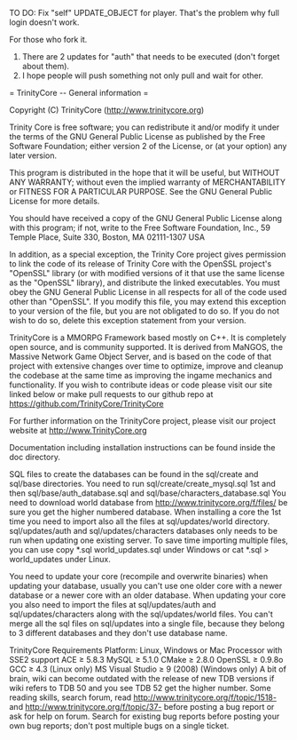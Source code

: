 

TO DO:
Fix "self" UPDATE_OBJECT for player. That's the problem why full login doesn't work.

For those who fork it.
1. There are 2 updates for "auth" that needs to be executed (don't forget about them).
2. I hope people will push something not only pull and wait for other.






= TrinityCore -- General information =

Copyright (C) TrinityCore (http://www.trinitycore.org)

  Trinity Core is free software; you can redistribute it and/or modify
  it under the terms of the GNU General Public License as published by
  the Free Software Foundation; either version 2 of the License, or
  (at your option) any later version.

  This program is distributed in the hope that it will be useful,
  but WITHOUT ANY WARRANTY; without even the implied warranty of
  MERCHANTABILITY or FITNESS FOR A PARTICULAR PURPOSE.  See the
  GNU General Public License for more details.

  You should have received a copy of the GNU General Public License
  along with this program; if not, write to the Free Software
  Foundation, Inc., 59 Temple Place, Suite 330, Boston, MA  02111-1307  USA

  In addition, as a special exception, the Trinity Core project
  gives permission to link the code of its release of Trinity Core with
  the OpenSSL project's "OpenSSL" library (or with modified versions of
  it that use the same license as the "OpenSSL" library), and distribute
  the linked executables.  You must obey the GNU General Public License
  in all respects for all of the code used other than "OpenSSL".  If you
  modify this file, you may extend this exception to your version of the
  file, but you are not obligated to do so.  If you do not wish to do
  so, delete this exception statement from your version.

TrinityCore is a MMORPG Framework based mostly on C++. It is completely 
open source, and is community supported. It is derived
from MaNGOS, the Massive Network Game Object Server, and is based on the
code of that project with extensive changes over time to optimize, improve
and cleanup the codebase at the same time as improving the ingame mechanics
and functionality. If you wish to contribute ideas or code please visit 
our site linked below or make pull requests to our github repo at 
https://github.com/TrinityCore/TrinityCore

For further information on the TrinityCore project, please visit our
project website at http://www.TrinityCore.org

Documentation including installation instructions can be found inside
the doc directory.

SQL files to create the databases can be found in the sql/create and 
sql/base directories.
You need to run sql/create/create_mysql.sql 1st and then
sql/base/auth_database.sql and sql/base/characters_database.sql
You need to download world database from http://www.trinitycore.org/f/files/
be sure you get the higher numbered database.
When installing a core the 1st time you need to import also all the files at
sql/updates/world directory.
sql/updates/auth and sql/updates/characters databases only needs to be run
when updating one existing server.
To save time importing multiple files, you can use copy *.sql world_updates.sql
under Windows or cat *.sql > world_updates under Linux.

You need to update your core (recompile and overwrite binaries) when updating
your database, usually you can't use one older core with a newer database or a
newer core with an older database.
When updating your core you also need to import the files at sql/updates/auth
and sql/updates/characters along with the sql/updates/world files.
You can't merge all the sql files on sql/updates into a single file, because
they belong to 3 different databases and they don't use database name.

TrinityCore Requirements
Platform: Linux, Windows or Mac
Processor with SSE2 support
ACE ≥ 5.8.3
MySQL ≥ 5.1.0
CMake ≥ 2.8.0
OpenSSL ≥ 0.9.8o
GCC ≥ 4.3 (Linux only)
MS Visual Studio ≥ 9 (2008) (Windows only)
A bit of brain, wiki can become outdated with the release of new TDB versions
if wiki refers to TDB 50 and you see TDB 52 get the higher number.
Some reading skills, search forum, read http://www.trinitycore.org/f/topic/1518-
and http://www.trinitycore.org/f/topic/37- before posting a bug report or ask for
help on forum. 
Search for existing bug reports before posting your own bug reports; don't post multiple
bugs on a single ticket.
